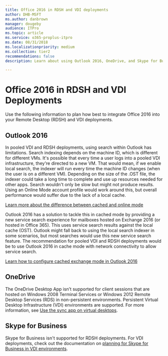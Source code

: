 ```yaml
---
title: Office 2016 in RDSH and VDI deployments
author: DHB-MSFT
ms.author: danbrown
manager: dougeby
audience: ITPro
ms.topic: article
ms.service: o365-proplus-itpro
ms.date: 08/31/2018
ms.localizationpriority: medium
ms.collection: tier2
recommendations: false
description: Learn about using Outlook 2016, OneDrive, and Skype for Business in RDSH and VDI deployments

---
```

# Office 2016 in RDSH and VDI Deployments

Use the following information to plan how best to integrate Office 2016 into your Remote Desktop (RDSH) and VDI deployments.

## Outlook 2016
In pooled VDI and RDSH deployments, using search within Outlook has limitations. Search indexing depends on the machine ID, which is different for different VMs. It's possible that every time a user logs into a pooled VDI infrastructure, they're directed to a new VM. That would mean, if we enable local search, the indexer will run every time the machine ID changes (when the user is on a different VM). Depending on the size of the .OST file, the indexer could take a long time to complete and use up resources needed for other apps. Search wouldn't only be slow but might not produce results. Using an Online Mode account profile would work around this, but overall performance would suffer due to the lack of a local cache. 

[Learn more about the difference between cached and online mode](/outlook/troubleshoot/installation/cached-exchange-mode)

Outlook 2016 has a solution to tackle this in cached mode by providing a new service search experience for mailboxes hosted on Exchange 2016 (or hosted in Office 365). This uses service search results against the local cache (OST). Outlook might fall back to using the local search indexer in some scenarios, but most searches would use this new service search feature. The recommendation for pooled VDI and RDSH deployments would be to use Outlook 2016 in cache mode with network connectivity to allow service search.

[Learn how to configure cached exchange mode in Outlook 2016](/outlook/troubleshoot/installation/cached-exchange-mode)

## OneDrive
The OneDrive Desktop App isn’t supported for client sessions that are hosted on Windows 2008 Terminal Services or Windows 2012 Remote Desktop Services (RDS) in non-persistent environments. Persistent Virtual Desktop Infrastructure (VDI) environments are supported. For more information, see [Use the sync app on virtual desktops](/sharepoint/sync-vdi-support).

## Skype for Business
Skype for Business isn't supported for RDSH deployments. For VDI deployments, check out the documentation on [planning for Skype for Business in VDI environments](/skypeforbusiness/plan-your-deployment/clients-and-devices/vdi-environments).